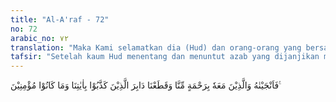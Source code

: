 ```yaml
---
title: "Al-A'raf - 72"
no: 72
arabic_no: ٧٢
translation: "Maka Kami selamatkan dia (Hud) dan orang-orang yang bersamanya dengan rahmat Kami dan Kami musnahkan sampai ke akar-akarnya orang-orang yang mendustakan ayat-ayat Kami. Mereka bukanlah orang-orang beriman."
tafsir: "Setelah kaum Hud menentang dan menuntut azab yang dijanjikan maka datanglah azab Allah menimpa mereka dan Allah menyelamatkan Hud beserta orang-orang yang beriman dari pada azab tersebut.\n\nAzab itu berupa angin dahsyat yang sangat dingin yang membinasakan kaum 'Ad, karena mereka mendustakan kebesaran Allah bahkan mengingkari utusan-utusan-Nya. Mereka dilenyapkan dari muka bumi ini dengan angin yang menghancurkan segala sesuatu, sebagaimana tersebut dalam firman Allah: \n\nYang menghancurkan segala sesuatu dengan perintah Tuhannya, sehingga mereka (kaum 'Ad) menjadi tidak tampak lagi (di bumi) kecuali hanya (bekas-bekas) tempat tinggal mereka. Demikianlah Kami memberi balasan kepada kaum yang berdosa. (al-Ahqaf/46: 25)"
---
```


فَاَنْجَيْنٰهُ وَالَّذِيْنَ مَعَهٗ بِرَحْمَةٍ مِّنَّا وَقَطَعْنَا دَابِرَ الَّذِيْنَ كَذَّبُوْا بِاٰيٰتِنَا وَمَا كَانُوْا مُؤْمِنِيْنَ ࣖ 
